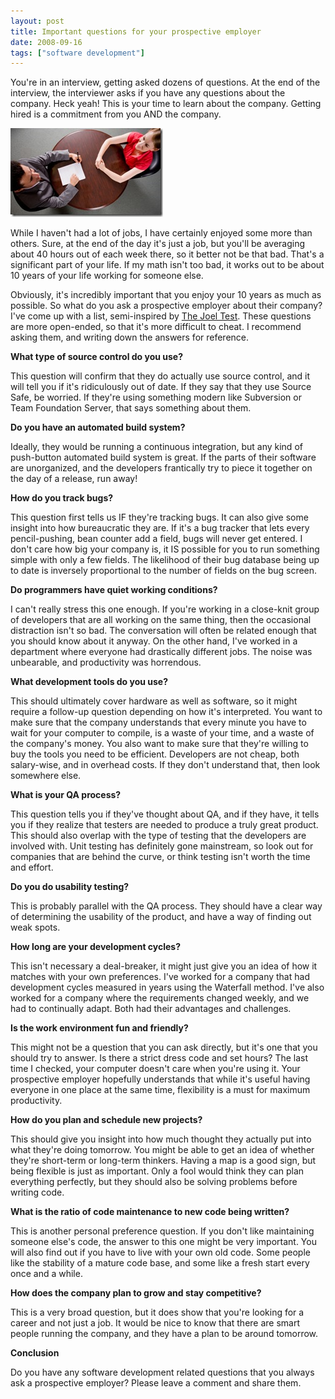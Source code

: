 ```yaml
---
layout: post
title: Important questions for your prospective employer
date: 2008-09-16
tags: ["software development"]
---
```


You're in an interview, getting asked dozens of questions. At the end of the interview, the interviewer asks if you have any questions about the company. Heck yeah! This is your time to learn about the company. Getting hired is a commitment from you AND the company.

[![Interview](istock-000006399873xsmall-thumb.jpg)](http://www.ytechie.com/post-images/2008/09/istock-000006399873xsmall.jpg) 

While I haven't had a lot of jobs, I have certainly enjoyed some more than others. Sure, at the end of the day it's just a job, but you'll be averaging about 40 hours out of each week there, so it better not be that bad. That's a significant part of your life. If my math isn't too bad, it works out to be about 10 years of your life working for someone else.

Obviously, it's incredibly important that you enjoy your 10 years as much as possible. So what do you ask a prospective employer about their company? I've come up with a list, semi-inspired by [The Joel Test](http://www.joelonsoftware.com/articles/fog0000000043.html). These questions are more open-ended, so that it's more difficult to cheat. I recommend asking them, and writing down the answers for reference.

**What type of source control do you use?**

This question will confirm that they do actually use source control, and it will tell you if it's ridiculously out of date. If they say that they use Source Safe, be worried. If they're using something modern like Subversion or Team Foundation Server, that says something about them.

**Do you have an automated build system?**

Ideally, they would be running a continuous integration, but any kind of push-button automated build system is great. If the parts of their software are unorganized, and the developers frantically try to piece it together on the day of a release, run away!

**How do you track bugs?**

This question first tells us IF they're tracking bugs. It can also give some insight into how bureaucratic they are. If it's a bug tracker that lets every pencil-pushing, bean counter add a field, bugs will never get entered. I don't care how big your company is, it IS possible for you to run something simple with only a few fields. The likelihood of their bug database being up to date is inversely proportional to the number of fields on the bug screen.

**Do programmers have quiet working conditions?**

I can't really stress this one enough. If you're working in a close-knit group of developers that are all working on the same thing, then the occasional distraction isn't so bad. The conversation will often be related enough that you should know about it anyway. On the other hand, I've worked in a department where everyone had drastically different jobs. The noise was unbearable, and productivity was horrendous.

**What development tools do you use?**

This should ultimately cover hardware as well as software, so it might require a follow-up question depending on how it's interpreted. You want to make sure that the company understands that every minute you have to wait for your computer to compile, is a waste of your time, and a waste of the company's money. You also want to make sure that they're willing to buy the tools you need to be efficient. Developers are not cheap, both salary-wise, and in overhead costs. If they don't understand that, then look somewhere else.

**What is your QA process?**

This question tells you if they've thought about QA, and if they have, it tells you if they realize that testers are needed to produce a truly great product. This should also overlap with the type of testing that the developers are involved with. Unit testing has definitely gone mainstream, so look out for companies that are behind the curve, or think testing isn't worth the time and effort.

**Do you do usability testing?**

This is probably parallel with the QA process. They should have a clear way of determining the usability of the product, and have a way of finding out weak spots. 

**How long are your development cycles?**

This isn't necessary a deal-breaker, it might just give you an idea of how it matches with your own preferences. I've worked for a company that had development cycles measured in years using the Waterfall method. I've also worked for a company where the requirements changed weekly, and we had to continually adapt. Both had their advantages and challenges.

**Is the work environment fun and friendly?**

This might not be a question that you can ask directly, but it's one that you should try to answer. Is there a strict dress code and set hours? The last time I checked, your computer doesn't care when you're using it. Your prospective employer hopefully understands that while it's useful having everyone in one place at the same time, flexibility is a must for maximum productivity.

**How do you plan and schedule new projects?**

This should give you insight into how much thought they actually put into what they're doing tomorrow. You might be able to get an idea of whether they're short-term or long-term thinkers. Having a map is a good sign, but being flexible is just as important. Only a fool would think they can plan everything perfectly, but they should also be solving problems before writing code.

**What is the ratio of code maintenance to new code being written?**

This is another personal preference question. If you don't like maintaining someone else's code, the answer to this one might be very important. You will also find out if you have to live with your own old code. Some people like the stability of a mature code base, and some like a fresh start every once and a while.

**How does the company plan to grow and stay competitive?**

This is a very broad question, but it does show that you're looking for a career and not just a job. It would be nice to know that there are smart people running the company, and they have a plan to be around tomorrow.

**Conclusion**

Do you have any software development related questions that you always ask a prospective employer? Please leave a comment and share them.